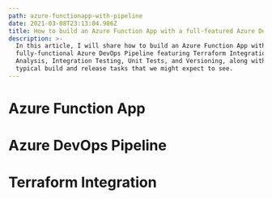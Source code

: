 ```yaml
---
path: azure-functionapp-with-pipeline
date: 2021-03-08T23:13:04.986Z
title: How to build an Azure Function App with a full-featured Azure DevOps Pipeline
description: >-
  In this article, I will share how to build an Azure Function App with a
  fully-functional Azure DevOps Pipeline featuring Terraform Integration, Static
  Analysis, Integration Testing, Unit Tests, and Versioning, along with the
  typical build and release tasks that we might expect to see.
---
```

# Azure Function App

# Azure DevOps Pipeline

# Terraform Integration
